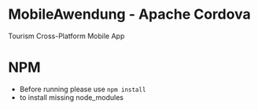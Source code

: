 # MobileAwendung - Apache Cordova
Tourism Cross-Platform Mobile App

# NPM
- Before running please use
```npm install```
- to install missing node_modules
